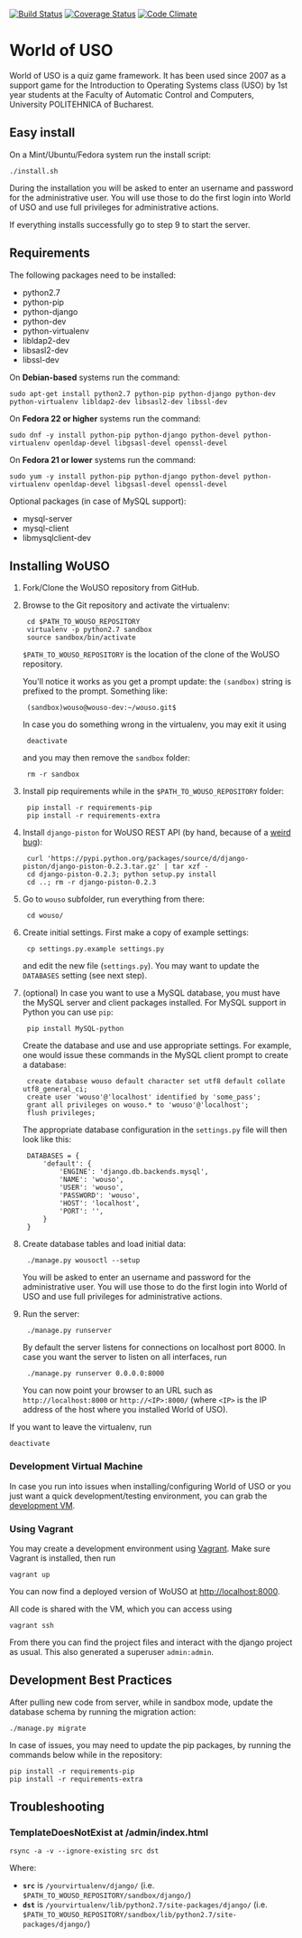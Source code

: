 [![Build Status](https://travis-ci.org/rosedu/wouso.svg?branch=master)](https://travis-ci.org/rosedu/wouso)
[![Coverage Status](https://coveralls.io/repos/github/rosedu/wouso/badge.svg?branch=master)](https://coveralls.io/github/rosedu/wouso?branch=master)
[![Code Climate](https://codeclimate.com/github/rosedu/wouso/badges/gpa.svg)](https://codeclimate.com/github/rosedu/wouso)

# World of USO

World of USO is a quiz game framework. It has been used since 2007 as a support game for the Introduction to Operating Systems class (USO) by 1st year students at the Faculty of Automatic Control and Computers, University POLITEHNICA of Bucharest.

## Easy install

On a Mint/Ubuntu/Fedora system run the install script:

    ./install.sh

During the installation you will be asked to enter an username and password for the administrative user. You will use those to do the first login into World of USO and use full privileges for administrative actions.

If everything installs successfully go to step 9 to start the server.

## Requirements

The following packages need to be installed:

* python2.7
* python-pip
* python-django
* python-dev
* python-virtualenv
* libldap2-dev
* libsasl2-dev
* libssl-dev

On **Debian-based** systems run the command:

    sudo apt-get install python2.7 python-pip python-django python-dev python-virtualenv libldap2-dev libsasl2-dev libssl-dev

On **Fedora 22 or higher** systems run the command:

    sudo dnf -y install python-pip python-django python-devel python-virtualenv openldap-devel libgsasl-devel openssl-devel

On **Fedora 21 or lower** systems run the command:

    sudo yum -y install python-pip python-django python-devel python-virtualenv openldap-devel libgsasl-devel openssl-devel

Optional packages (in case of MySQL support):
* mysql-server
* mysql-client
* libmysqlclient-dev


## Installing WoUSO

1. Fork/Clone the WoUSO repository from GitHub.

2. Browse to the Git repository and activate the virtualenv:

        cd $PATH_TO_WOUSO_REPOSITORY
        virtualenv -p python2.7 sandbox
        source sandbox/bin/activate

    `$PATH_TO_WOUSO_REPOSITORY` is the location of the clone of the WoUSO repository.

    You'll notice it works as you get a prompt update: the `(sandbox)` string is prefixed to the prompt. Something like:

        (sandbox)wouso@wouso-dev:~/wouso.git$

    In case you do something wrong in the virtualenv, you may exit it using

        deactivate

    and you may then remove the `sandbox` folder:

        rm -r sandbox

3. Install pip requirements while in the `$PATH_TO_WOUSO_REPOSITORY` folder:

        pip install -r requirements-pip
        pip install -r requirements-extra

4. Install `django-piston` for WoUSO REST API (by hand, because of a [weird bug](https://bitbucket.org/jespern/django-piston/issue/173/attributeerror-module-object-has-no)):

        curl 'https://pypi.python.org/packages/source/d/django-piston/django-piston-0.2.3.tar.gz' | tar xzf -
        cd django-piston-0.2.3; python setup.py install
        cd ..; rm -r django-piston-0.2.3


5. Go to `wouso` subfolder, run everything from there:

        cd wouso/

6. Create initial settings. First make a copy of example settings:

        cp settings.py.example settings.py

    and edit the new file (`settings.py`). You may want to update the `DATABASES` setting (see next step).

7. (optional) In case you want to use a MySQL database, you must have the MySQL server and client packages installed. For MySQL support in Python you can use `pip`:

        pip install MySQL-python

    Create the database and use and use appropriate settings. For example, one would issue these commands in the MySQL client prompt to create a database:

        create database wouso default character set utf8 default collate utf8_general_ci;
        create user 'wouso'@'localhost' identified by 'some_pass';
        grant all privileges on wouso.* to 'wouso'@'localhost';
        flush privileges;

    The appropriate database configuration in the `settings.py` file will then look like this:

        DATABASES = {
            'default': {
                'ENGINE': 'django.db.backends.mysql',
                'NAME': 'wouso',
                'USER': 'wouso',
                'PASSWORD': 'wouso',
                'HOST': 'localhost',
                'PORT': '',
            }
        }

8. Create database tables and load initial data:

        ./manage.py wousoctl --setup

    You will be asked to enter an username and password for the administrative user. You will use those to do the first login into World of USO and use full privileges for administrative actions.

9. Run the server:

        ./manage.py runserver

    By default the server listens for connections on localhost port 8000. In case you want the server to listen on all interfaces, run

        ./manage.py runserver 0.0.0.0:8000

    You can now point your browser to an URL such as `http://localhost:8000` or `http://<IP>:8000/` (where `<IP>` is the IP address of the host where you installed World of USO).


If you want to leave the virtualenv, run

    deactivate


### Development Virtual Machine

In case you run into issues when installing/configuring World of USO or you just want a quick development/testing environment, you can grab the [development VM](https://github.com/rosedu/wouso/wiki/Development-VM).


### Using Vagrant

You may create a development environment using [Vagrant](http://www.vagrantup.com/). Make sure Vagrant is installed, then run

    vagrant up

You can now find a deployed version of WoUSO at [http://localhost:8000](http://localhost:8000).

All code is shared with the VM, which you can access using

    vagrant ssh

From there you can find the project files and interact with the django project as usual.
This also generated a superuser `admin:admin`.


## Development Best Practices

After pulling new code from server, while in sandbox mode, update the database schema by running the migration action:

    ./manage.py migrate

In case of issues, you may need to update the pip packages, by running the commands below while in the repository:

    pip install -r requirements-pip
    pip install -r requirements-extra

## Troubleshooting

### TemplateDoesNotExist at /admin/index.html

    rsync -a -v --ignore-existing src dst

Where:
* **`src`** is `/yourvirtualenv/django/` (i.e. `$PATH_TO_WOUSO_REPOSITORY/sandbox/django/`)
* **`dst`** is `/yourvirtualenv/lib/python2.7/site-packages/django/` (i.e. `$PATH_TO_WOUSO_REPOSITORY/sandbox/lib/python2.7/site-packages/django/`)
